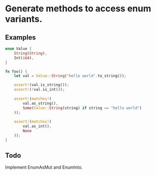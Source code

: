# Generate methods to access enum variants.

## Examples
```rust
enum Value {
    String(String),
    Int(i64),
}

fn foo() {
    let val = Value::String("hello world".to_string());

    assert!(val.is_string());
    assert!(!val.is_int());
    
    assert!(matches!(
        val.as_string(),
        Some(Value::String(string) if string == "hello world")
    ));
    
    assert!(matches!(
        val.as_int(),
        None
    ));
}
```

## Todo
Implement EnumAsMut and EnumInto.
